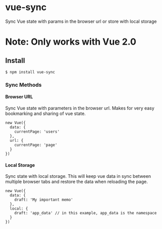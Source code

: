# vue-sync

Sync Vue state with params in the browser url or store with local storage

# Note: Only works with Vue 2.0

## Install

    $ npm install vue-sync
  
### Sync Methods

#### Browser URL

Sync Vue state with parameters in the browser url. Makes for very easy bookmarking and sharing of vue state.

    new Vue({
      data: {
        currentPage: 'users'
      },
      url: {
        currentPage: 'page'
      }
    })

#### Local Storage

Sync state with local storage. This will keep vue data in sync between multiple browser tabs and restore the data when reloading the page.
    
    new Vue({
      data: {
        draft: 'My important memo'
      },
      local: {
        draft: 'app_data' // in this example, app_data is the namespace
      }
    })
